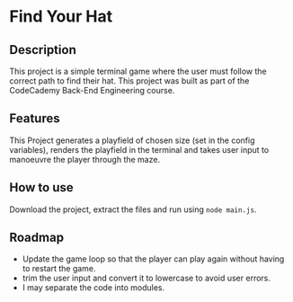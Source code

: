 # Find Your Hat

## Description
This project is a simple terminal game where the user must follow the correct path to find their hat. This project was built as part of the CodeCademy Back-End Engineering course.

## Features
This Project generates a playfield of chosen size (set in the config variables), renders the playfield in the terminal and takes user input to manoeuvre the player through the maze.

## How to use
Download the project, extract the files and run using ``node main.js``.

## Roadmap
- Update the game loop so that the player can play again without having to restart the game.
- trim the user input and convert it to lowercase to avoid user errors.
- I may separate the code into modules.